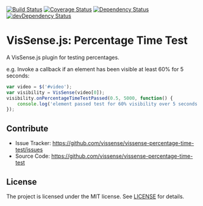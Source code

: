 [![Build Status](https://api.travis-ci.org/vissense/vissense-percentage-time-test.png?branch=master)](https://travis-ci.org/vissense/vissense-percentage-time-test)
[![Coverage Status](https://coveralls.io/repos/vissense/vissense-percentage-time-test/badge.png?branch=master)](https://coveralls.io/r/vissense/vissense-percentage-time-test?branch=master)
[![Dependency Status](https://david-dm.org/vissense/vissense-percentage-time-test.svg)](https://david-dm.org/vissense/vissense-percentage-time-test)
[![devDependency Status](https://david-dm.org/vissense/vissense-percentage-time-test/dev-status.svg)](https://david-dm.org/vissense/vissense-percentage-time-test#info=devDependencies)

VisSense.js: Percentage Time Test
====

A VisSense.js plugin for testing percentages.

e.g. Invoke a callback if an element has been visible at least 60% for 5 seconds:
```javascript
var video = $('#video'); 
var visibility = VisSense(video[0]);
visibility.onPercentageTimeTestPassed(0.5, 5000, function() {
    console.log('element passed test for 60% visibility over 5 seconds.');
});
```

Contribute
------------

- Issue Tracker: https://github.com/vissense/vissense-percentage-time-test/issues
- Source Code: https://github.com/vissense/vissense-percentage-time-test

License
-------

The project is licensed under the MIT license. See
[LICENSE](https://github.com/vissense/vissense/blob/master/LICENSE) for details.